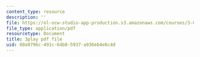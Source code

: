 ```yaml
---
content_type: resource
description: ''
file: https://ol-ocw-studio-app-production.s3.amazonaws.com/courses/3-091sc-introduction-to-solid-state-chemistry-fall-2010/80a9796c491c64b85937a936eb4e6c4d_rR8ZtI8m0Mo.pdf
file_type: application/pdf
resourcetype: Document
title: 3play pdf file
uid: 80a9796c-491c-64b8-5937-a936eb4e6c4d
---
```

